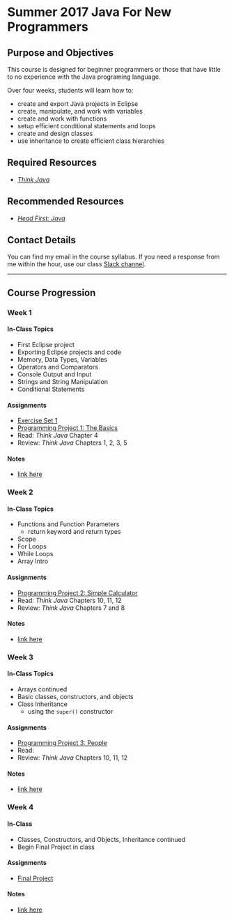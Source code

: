 # Summer 2017 Java For New Programmers

## Purpose and Objectives
This course is designed for beginner programmers or those that have little to no experience with the Java programing language.

Over four weeks, students will learn how to:
- create and export Java projects in Eclipse
- create, manipulate, and work with variables
- create and work with functions
- setup efficient conditional statements and loops
- create and design classes
- use inheritance to create efficient class hierarchies

## Required Resources
- [*Think Java*](http://greenteapress.com/thinkjava6/thinkjava.pdf)

## Recommended Resources
- [*Head First: Java*](https://www.amazon.com/Head-First-Java-Kathy-Sierra/dp/0596009208/ref=sr_1_1?ie=UTF8&qid=1484955323&sr=8-1&keywords=head+first+java)

## Contact Details
You can find my email in the course syllabus. If you need a response from me within the hour, use our class [Slack channel]().

---

## Course Progression

### Week 1
#### In-Class Topics
- First Eclipse project
- Exporting Eclipse projects and code
- Memory, Data Types, Variables
- Operators and Comparators
- Console Output and Input
- Strings and String Manipulation
- Conditional Statements

#### Assignments
- [Exercise Set 1]()
- [Programming Project 1: The Basics]()
- Read: *Think Java* Chapter 4
- Review: *Think Java* Chapters 1, 2, 3, 5

#### Notes
- [link here]()

### Week 2
#### In-Class Topics
- Functions and Function Parameters
    - return keyword and return types
- Scope
- For Loops
- While Loops
- Array Intro

#### Assignments
- [Programming Project 2: Simple Calculator]()
- Read: *Think Java* Chapters 10, 11, 12
- Review: *Think Java* Chapters 7 and 8

#### Notes
- [link here]()

### Week 3
#### In-Class Topics
- Arrays continued
- Basic classes, constructors, and objects
- Class Inheritance
    - using the `super()` constructor

#### Assignments
- [Programming Project 3: People]()
- Read:
- Review: *Think Java* Chapters 10, 11, 12

#### Notes
- [link here]()

### Week 4
#### In-Class
- Classes, Constructors, and Objects, Inheritance continued
- Begin Final Project in class

#### Assignments
- [Final Project]()

#### Notes
- [link here]()
